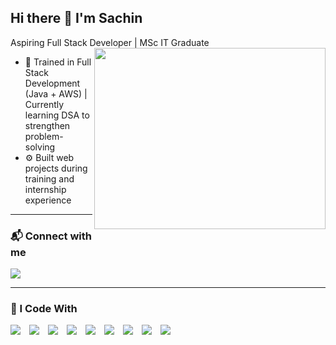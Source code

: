 ## Hi there 👋 I'm Sachin  
Aspiring Full Stack Developer | MSc IT Graduate  
<img align="right" width="370" height="290" src="https://i.pinimg.com/originals/47/f0/34/47f0342cec72b800463bf003eac1257e.gif">

- 🌱 Trained in Full Stack Development (Java + AWS) | Currently learning DSA to strengthen problem-solving  
- ⚙️ Built web projects during training and internship experience  

---

### 📬 Connect with me  
[<img src="https://img.shields.io/badge/LinkedIn-0077B5?style=for-the-badge&logo=linkedin&logoColor=white" />](https://www.linkedin.com/in/sachin153/)

---

### 🚀 I Code With  

<p align="left">
  <img src="https://img.icons8.com/color/48/000000/html-5.png" style="margin-right:10px;" />
  <img src="https://img.icons8.com/color/48/000000/css3.png" style="margin-right:10px;" />
  <img src="https://img.icons8.com/color/48/000000/bootstrap.png" style="margin-right:10px;" />
  <img src="https://img.icons8.com/color/48/000000/javascript.png" style="margin-right:10px;" />
  <img src="https://img.icons8.com/color/48/000000/react-native.png" style="margin-right:10px;" />
  <img src="https://img.icons8.com/color/48/000000/java-coffee-cup-logo.png" style="margin-right:10px;" />
  <img src="https://img.icons8.com/color/48/000000/spring-logo.png" style="margin-right:10px;" />
  <img src="https://img.icons8.com/color/48/000000/mysql-logo.png" style="margin-right:10px;" />
  <img src="https://img.icons8.com/color/48/000000/amazon-web-services.png" style="margin-right:10px;" />
</p>




